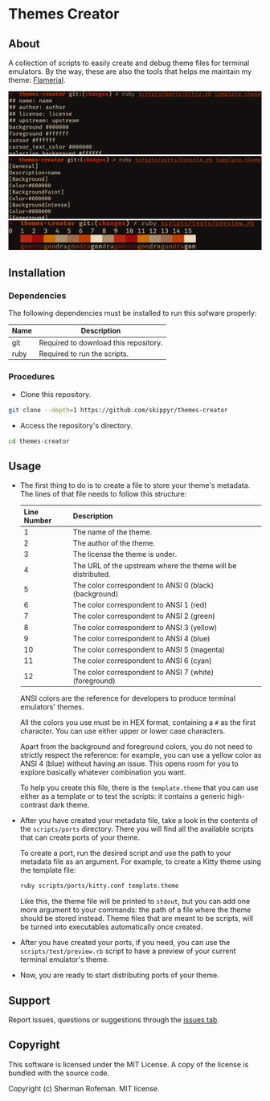 # Themes Creator

## About

A collection of scripts to easily create and debug theme files for terminal
emulators. By the way, these are also the tools that helps me maintain my
theme: [Flamerial](https://github.com/skippyr/flamerial).

![](images/preview-kitty.png)
![](images/preview-konsole.png)
![](images/preview.png)

## Installation

### Dependencies

The following dependencies must be installed to run this sofware properly:

| Name | Description |
| - | - |
| git | Required to download this repository. |
| ruby | Required to run the scripts. |

### Procedures

- Clone this repository.

```bash
git clone --depth=1 https://github.com/skippyr/themes-creator
```

- Access the repository's directory.

```bash
cd themes-creator
```

## Usage

- The first thing to do is to create a file to store your theme's metadata.
  The lines of that file needs to follow this structure:

  | Line Number | Description |
  | - | - |
  | 1 | The name of the theme. |
  | 2 | The author of the theme. |
  | 3 | The license the theme is under. |
  | 4 | The URL of the upstream where the theme will be distributed. |
  | 5 | The color correspondent to ANSI 0 (black) (background)
  | 6 | The color correspondent to ANSI 1 (red)
  | 7 | The color correspondent to ANSI 2 (green)
  | 8 | The color correspondent to ANSI 3 (yellow)
  | 9 | The color correspondent to ANSI 4 (blue)
  | 10 | The color correspondent to ANSI 5 (magenta)
  | 11 | The color correspondent to ANSI 6 (cyan)
  | 12 | The color correspondent to ANSI 7 (white) (foreground)

  ANSI colors are the reference for developers to produce terminal emulators'
  themes.

  All the colors you use must be in HEX format, containing a `#` as the first
  character. You can use either upper or lower case characters.

  Apart from the background and foreground colors, you do not need to strictly
  respect the reference: for example, you can use a yellow color as ANSI 4
  (blue) without having an issue. This opens room for you to explore basically
  whatever combination you want.

  To help you create this file, there is the `template.theme` that you can
  use either as a template or to test the scripts: it contains a generic
  high-contrast dark theme.

- After you have created your metadata file, take a look in the contents of the
  `scripts/ports` directory. There you will find all the available scripts
  that can create ports of your theme.

  To create a port, run the desired script and use the path to your metadata
  file as an argument. For example, to create a Kitty theme using the template
  file:

  ```bash
  ruby scripts/ports/kitty.conf template.theme
  ```

  Like this, the theme file will be printed to `stdout`, but you can add one
  more argument to your commands: the path of a file where the theme should
  be stored instead. Theme files that are meant to be scripts, will
  be turned into executables automatically once created.

- After you have created your ports, if you need, you can use the
  `scripts/test/preview.rb` script to have a preview of your current terminal
  emulator's theme.

- Now, you are ready to start distributing ports of your theme.

## Support

Report issues, questions or suggestions through the [issues tab](https://github.com/skippyr/chinatown/issues).

## Copyright

This software is licensed under the MIT License. A copy of the license is
bundled with the source code.

Copyright (c) Sherman Rofeman. MIT license.

